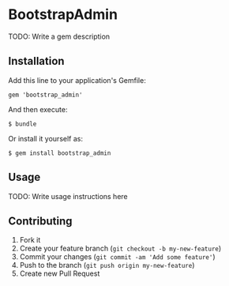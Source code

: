 # BootstrapAdmin

TODO: Write a gem description

## Installation

Add this line to your application's Gemfile:

    gem 'bootstrap_admin'

And then execute:

    $ bundle

Or install it yourself as:

    $ gem install bootstrap_admin

## Usage

TODO: Write usage instructions here

## Contributing

1. Fork it
2. Create your feature branch (`git checkout -b my-new-feature`)
3. Commit your changes (`git commit -am 'Add some feature'`)
4. Push to the branch (`git push origin my-new-feature`)
5. Create new Pull Request
